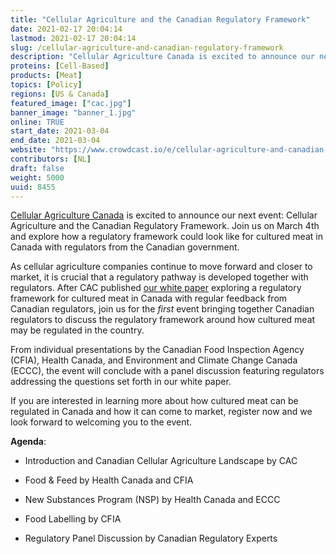 ```yaml
---
title: "Cellular Agriculture and the Canadian Regulatory Framework"
date: 2021-02-17 20:04:14
lastmod: 2021-02-17 20:04:14
slug: /cellular-agriculture-and-canadian-regulatory-framework
description: "Cellular Agriculture Canada is excited to announce our next event: Cellular Agriculture and the Canadian Regulatory Framework. Join us on March 4th and explore how a regulatory framework could look like for cultured meat in Canada with regulators from the Canadian government."
proteins: [Cell-Based]
products: [Meat]
topics: [Policy]
regions: [US & Canada]
featured_image: ["cac.jpg"]
banner_image: "banner_1.jpg"
online: TRUE
start_date: 2021-03-04
end_date: 2021-03-04
website: "https://www.crowdcast.io/e/cellular-agriculture-and-canadian-regulatory-framework/register"
contributors: [NL]
draft: false
weight: 5000
uuid: 8455
---
```

<p dir="ltr"><a href="http://www.cellag.ca/">Cellular Agriculture Canada</a> is excited to announce our next event: Cellular Agriculture and the Canadian Regulatory Framework. Join us on March 4th and explore how a regulatory framework could look like for cultured meat in Canada with regulators from the Canadian government.</p>
<p dir="ltr">As cellular agriculture companies continue to move forward and closer to market, it is crucial that a regulatory pathway is developed together with regulators. After CAC published <a href="https://www.cellag.ca/regulatory-white-paper">our white paper</a> exploring a regulatory framework for cultured meat in Canada with regular feedback from Canadian regulators, join us for the <em>first</em> event bringing together Canadian regulators to discuss the regulatory framework around how cultured meat may be regulated in the country.</p>
<p dir="ltr">From individual presentations by the Canadian Food Inspection Agency (CFIA), Health Canada, and Environment and Climate Change Canada (ECCC), the event will conclude with a panel discussion featuring regulators addressing the questions set forth in our white paper. </p>
<p dir="ltr">If you are interested in learning more about how cultured meat can be regulated in Canada and how it can come to market, register now and we look forward to welcoming you to the event.</p>
<p dir="ltr"><strong>Agenda</strong>:</p>
<ul>
<li dir="ltr">
<p dir="ltr">Introduction and Canadian Cellular Agriculture Landscape by CAC</p>
</li>
<li dir="ltr">
<p dir="ltr">Food & Feed by Health Canada and CFIA</p>
</li>
<li dir="ltr">
<p dir="ltr">New Substances Program (NSP) by Health Canada and ECCC</p>
</li>
<li dir="ltr">
<p dir="ltr">Food Labelling by CFIA</p>
</li>
<li dir="ltr">
<p dir="ltr">Regulatory Panel Discussion by Canadian Regulatory Experts</p>
</li>
</ul>
